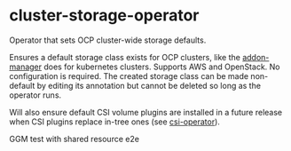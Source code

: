 # cluster-storage-operator
Operator that sets OCP cluster-wide storage defaults.

Ensures a default storage class exists for OCP clusters, like the [addon-manager](https://github.com/kubernetes/kubernetes/tree/release-1.13/cluster/addons/storage-class) does for kubernetes clusters. Supports AWS and OpenStack. No configuration is required. The created storage class can be made non-default by editing its annotation but cannot be deleted so long as the operator runs.

Will also ensure default CSI volume plugins are installed in a future release when CSI plugins replace in-tree ones (see [csi-operator](https://github.com/openshift/csi-operator)).

GGM test with shared resource e2e
